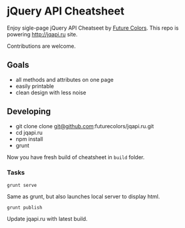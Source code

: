 # jQuery API Cheatsheet

Enjoy sigle-page jQuery API Cheatseet by [Future Colors].
This repo is powering http://jqapi.ru site.

Contributions are welcome.

## Goals

* all methods and attributes on one page
* easily printable
* clean design with less noise

## Developing

* git clone clone git@github.com:futurecolors/jqapi.ru.git
* cd jqapi.ru
* npm install
* grunt

Now you have fresh build of cheatsheet in `build` folder.

### Tasks

    grunt serve
Same as grunt, but also launches local server to display html.

    grunt publish
Update jqapi.ru with latest build.

[Future Colors]: http://futurecolors.ru